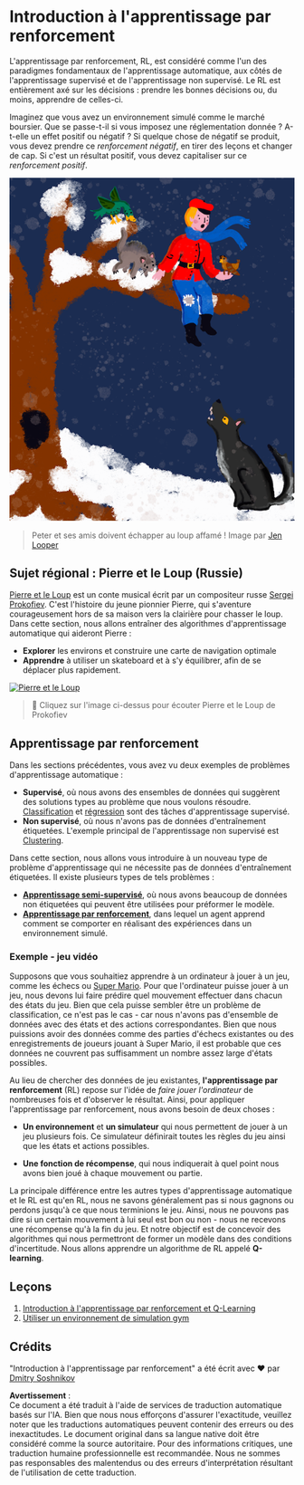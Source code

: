 # Introduction à l'apprentissage par renforcement

L'apprentissage par renforcement, RL, est considéré comme l'un des paradigmes fondamentaux de l'apprentissage automatique, aux côtés de l'apprentissage supervisé et de l'apprentissage non supervisé. Le RL est entièrement axé sur les décisions : prendre les bonnes décisions ou, du moins, apprendre de celles-ci.

Imaginez que vous avez un environnement simulé comme le marché boursier. Que se passe-t-il si vous imposez une réglementation donnée ? A-t-elle un effet positif ou négatif ? Si quelque chose de négatif se produit, vous devez prendre ce _renforcement négatif_, en tirer des leçons et changer de cap. Si c'est un résultat positif, vous devez capitaliser sur ce _renforcement positif_.

![peter and the wolf](../../../translated_images/peter.779730f9ba3a8a8d9290600dcf55f2e491c0640c785af7ac0d64f583c49b8864.fr.png)

> Peter et ses amis doivent échapper au loup affamé ! Image par [Jen Looper](https://twitter.com/jenlooper)

## Sujet régional : Pierre et le Loup (Russie)

[Pierre et le Loup](https://en.wikipedia.org/wiki/Peter_and_the_Wolf) est un conte musical écrit par un compositeur russe [Sergei Prokofiev](https://en.wikipedia.org/wiki/Sergei_Prokofiev). C'est l'histoire du jeune pionnier Pierre, qui s'aventure courageusement hors de sa maison vers la clairière pour chasser le loup. Dans cette section, nous allons entraîner des algorithmes d'apprentissage automatique qui aideront Pierre :

- **Explorer** les environs et construire une carte de navigation optimale
- **Apprendre** à utiliser un skateboard et à s'y équilibrer, afin de se déplacer plus rapidement.

[![Pierre et le Loup](https://img.youtube.com/vi/Fmi5zHg4QSM/0.jpg)](https://www.youtube.com/watch?v=Fmi5zHg4QSM)

> 🎥 Cliquez sur l'image ci-dessus pour écouter Pierre et le Loup de Prokofiev

## Apprentissage par renforcement

Dans les sections précédentes, vous avez vu deux exemples de problèmes d'apprentissage automatique :

- **Supervisé**, où nous avons des ensembles de données qui suggèrent des solutions types au problème que nous voulons résoudre. [Classification](../4-Classification/README.md) et [régression](../2-Regression/README.md) sont des tâches d'apprentissage supervisé.
- **Non supervisé**, où nous n'avons pas de données d'entraînement étiquetées. L'exemple principal de l'apprentissage non supervisé est [Clustering](../5-Clustering/README.md).

Dans cette section, nous allons vous introduire à un nouveau type de problème d'apprentissage qui ne nécessite pas de données d'entraînement étiquetées. Il existe plusieurs types de tels problèmes :

- **[Apprentissage semi-supervisé](https://wikipedia.org/wiki/Semi-supervised_learning)**, où nous avons beaucoup de données non étiquetées qui peuvent être utilisées pour préformer le modèle.
- **[Apprentissage par renforcement](https://wikipedia.org/wiki/Reinforcement_learning)**, dans lequel un agent apprend comment se comporter en réalisant des expériences dans un environnement simulé.

### Exemple - jeu vidéo

Supposons que vous souhaitiez apprendre à un ordinateur à jouer à un jeu, comme les échecs ou [Super Mario](https://wikipedia.org/wiki/Super_Mario). Pour que l'ordinateur puisse jouer à un jeu, nous devons lui faire prédire quel mouvement effectuer dans chacun des états du jeu. Bien que cela puisse sembler être un problème de classification, ce n'est pas le cas - car nous n'avons pas d'ensemble de données avec des états et des actions correspondantes. Bien que nous puissions avoir des données comme des parties d'échecs existantes ou des enregistrements de joueurs jouant à Super Mario, il est probable que ces données ne couvrent pas suffisamment un nombre assez large d'états possibles.

Au lieu de chercher des données de jeu existantes, **l'apprentissage par renforcement** (RL) repose sur l'idée de *faire jouer l'ordinateur* de nombreuses fois et d'observer le résultat. Ainsi, pour appliquer l'apprentissage par renforcement, nous avons besoin de deux choses :

- **Un environnement** et **un simulateur** qui nous permettent de jouer à un jeu plusieurs fois. Ce simulateur définirait toutes les règles du jeu ainsi que les états et actions possibles.

- **Une fonction de récompense**, qui nous indiquerait à quel point nous avons bien joué à chaque mouvement ou partie.

La principale différence entre les autres types d'apprentissage automatique et le RL est qu'en RL, nous ne savons généralement pas si nous gagnons ou perdons jusqu'à ce que nous terminions le jeu. Ainsi, nous ne pouvons pas dire si un certain mouvement à lui seul est bon ou non - nous ne recevons une récompense qu'à la fin du jeu. Et notre objectif est de concevoir des algorithmes qui nous permettront de former un modèle dans des conditions d'incertitude. Nous allons apprendre un algorithme de RL appelé **Q-learning**.

## Leçons

1. [Introduction à l'apprentissage par renforcement et Q-Learning](1-QLearning/README.md)
2. [Utiliser un environnement de simulation gym](2-Gym/README.md)

## Crédits

"Introduction à l'apprentissage par renforcement" a été écrit avec ♥️ par [Dmitry Soshnikov](http://soshnikov.com)

**Avertissement** :  
Ce document a été traduit à l'aide de services de traduction automatique basés sur l'IA. Bien que nous nous efforçons d'assurer l'exactitude, veuillez noter que les traductions automatiques peuvent contenir des erreurs ou des inexactitudes. Le document original dans sa langue native doit être considéré comme la source autoritaire. Pour des informations critiques, une traduction humaine professionnelle est recommandée. Nous ne sommes pas responsables des malentendus ou des erreurs d'interprétation résultant de l'utilisation de cette traduction.